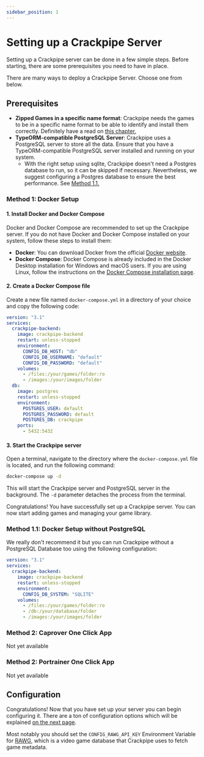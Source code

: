 ```yaml
---
sidebar_position: 1
---
```


# Setting up a Crackpipe Server

Setting up a Crackpipe server can be done in a few simple steps. Before starting, there are some prerequisites you need to have in place.

There are many ways to deploy a Crackpipe Server. Choose one from below.

## Prerequisites

- **Zipped Games in a specific name format**: Crackpipe needs the games to be in a specific name format to be able to identify and install them correctly. Definitely have a read on [this chapter.](structure.md)
- **TypeORM-compatible PostgreSQL Server**: Crackpipe uses a PostgreSQL server to store all the data. Ensure that you have a TypeORM-compatible PostgreSQL server installed and running on your system.
  - With the right setup using sqlite, Crackpipe doesn't need a Postgres database to run, so it can be skipped if necessary. Nevertheless, we suggest configuring a Postgres database to ensure the best performance. See [Method 1.1.](#method-11-docker-setup-without-postgresql)

### Method 1: Docker Setup

#### 1. Install Docker and Docker Compose

Docker and Docker Compose are recommended to set up the Crackpipe server. If you do not have Docker and Docker Compose installed on your system, follow these steps to install them:

- **Docker**: You can download Docker from the official [Docker website](https://www.docker.com/get-started).
- **Docker Compose**: Docker Compose is already included in the Docker Desktop installation for Windows and macOS users. If you are using Linux, follow the instructions on the [Docker Compose installation page](https://docs.docker.com/compose/install/).

#### 2. Create a Docker Compose file

Create a new file named `docker-compose.yml` in a directory of your choice and copy the following code:

```yaml
version: "3.1"
services:
  crackpipe-backend:
    image: crackpipe-backend
    restart: unless-stopped
    environment:
      CONFIG_DB_HOST: "db"
      CONFIG_DB_USERNAME: "default"
      CONFIG_DB_PASSWORD: "default"
    volumes:
      - /files:/your/games/folder:ro
      - /images:/your/images/folder
  db:
    image: postgres
    restart: unless-stopped
    environment:
      POSTGRES_USER: default
      POSTGRES_PASSWORD: default
      POSTGRES_DB: crackpipe
    ports:
      - 5432:5432
```

#### 3. Start the Crackpipe server

Open a terminal, navigate to the directory where the `docker-compose.yml` file is located, and run the following command:

```bash
docker-compose up -d
```

This will start the Crackpipe server and PostgreSQL server in the background. The `-d` parameter detaches the process from the terminal.

Congratulations! You have successfully set up a Crackpipe server. You can now start adding games and managing your game library.

### Method 1.1: Docker Setup without PostgreSQL

We really don't recommend it but you can run Crackpipe without a PostgreSQL Database too using the following configuration:

```yaml
version: "3.1"
services:
  crackpipe-backend:
    image: crackpipe-backend
    restart: unless-stopped
    environment:
      CONFIG_DB_SYSTEM: "SQLITE"
    volumes:
      - /files:/your/games/folder:ro
      - /db:/your/database/folder
      - /images:/your/images/folder
```

### Method 2: Caprover One Click App

Not yet available

### Method 2: Portrainer One Click App

Not yet available

## Configuration

Congratulations! Now that you have set up your server you can begin configuring it. There are a ton of configuration options which will be explained [on the next page](configuration.md).

Most notably you should set the `CONFIG_RAWG_API_KEY` Environment Variable for [RAWG](https://rawg.io/), which is a video game database that Crackpipe uses to fetch game metadata.
